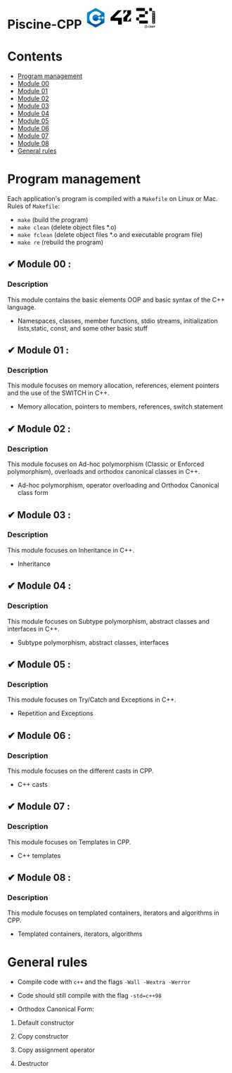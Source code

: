 #  Piscine-CPP <img alt="C++ icon" src="./images/c-plus-plus-logo.png" width="50" height="50"> <img alt="42 icon" src="./images/42-logo.svg.png"  width="50" height="50"> <img alt="21 icon" src="./images/21-logo.webp" width="50" height="50">

# Contents

* [Program management](#RefProgramManagement)
* [Module 00](#RefModule00)
* [Module 01](#RefModule01)
* [Module 02](#RefModule02)
* [Module 03](#RefModule03)
* [Module 04](#RefModule04)
* [Module 05](#RefModule05)
* [Module 06](#RefModule06)
* [Module 07](#RefModule07)
* [Module 08](#RefModule08)
* [General rules](#RefGeneralRules)

# Program management <a name="RefProgramManagement"></a>

Each application's program is compiled with a `Makefile` on Linux or Mac.
Rules of `Makefile`:
- `make` (build the program)
- `make clean` (delete object files *.o)
- `make fclean` (delete object files *.o and executable program file)
- `make re` (rebuild the program)

## ✔ Module 00 : <a name="RefModule00"></a>
### <strong>Description</strong>

This module contains the basic elements OOP and basic syntax of the C++ language.

- Namespaces, classes, member functions, stdio streams, initialization lists,static, const, and some other basic stuff

## ✔ Module 01 : <a name="RefModule01"></a>
### <strong>Description</strong>

This module focuses on memory allocation, references, element pointers and the use of the SWITCH in C++.

- Memory allocation, pointers to members, references, switch statement

## ✔ Module 02 : <a name="RefModule02"></a>
### <strong>Description</strong>

This module focuses on Ad-hoc polymorphism (Classic or Enforced polymorphism), overloads and orthodox canonical classes in C++.

- Ad-hoc polymorphism, operator overloading and Orthodox Canonical class form

## ✔ Module 03 : <a name="RefModule03"></a>
### <strong>Description</strong>

This module focuses on Inheritance in C++.

- Inheritance

## ✔ Module 04 : <a name="RefModule04"></a>
### <strong>Description</strong>

This module focuses on Subtype polymorphism, abstract classes and interfaces in C++.

- Subtype polymorphism, abstract classes, interfaces

## ✔ Module 05 : <a name="RefModule05"></a>
### <strong>Description</strong>

This module focuses on Try/Catch and Exceptions in C++.

- Repetition and Exceptions

## ✔ Module 06 : <a name="RefModule06"></a>
### <strong>Description</strong>

This module focuses on the different casts in CPP.

- C++ casts

## ✔ Module 07 : <a name="RefModule07"></a>
### <strong>Description</strong>

This module focuses on Templates in CPP.

- C++ templates

## ✔ Module 08 : <a name="RefModule08"></a>
### <strong>Description</strong>

This module focuses on templated containers, iterators and algorithms in CPP.

- Templated containers, iterators, algorithms

# General rules <a name="RefGeneralRules"></a>

- Compile code with `c++` and the flags `-Wall -Wextra -Werror`

- Code should still compile with the flag `-std=c++98`

- Orthodox Canonical Form:

1. Default constructor

2. Copy constructor

3. Copy assignment operator

4. Destructor
